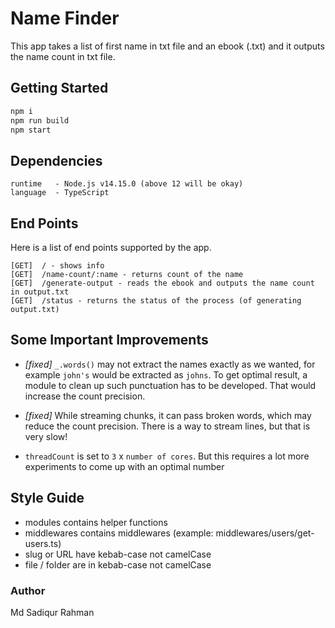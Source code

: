 # Name Finder
This app takes a list of first name in txt file and an ebook (.txt) and it outputs the name count in txt file.

## Getting Started

```bash
npm i
npm run build
npm start
```


## Dependencies
```
runtime   - Node.js v14.15.0 (above 12 will be okay)
language  - TypeScript
```

## End Points
Here is a list of end points supported by the app.
```
[GET]  / - shows info
[GET]  /name-count/:name - returns count of the name
[GET]  /generate-output - reads the ebook and outputs the name count in output.txt
[GET]  /status - returns the status of the process (of generating output.txt)
```

## Some Important Improvements
- *[fixed]* `_.words()` may not extract the names exactly as we wanted, for example `john's` would be extracted as `johns`. To get optimal result, a module to clean up such punctuation has to be developed. That would increase the count precision.

- *[fixed]* While streaming chunks, it can pass broken words, which may reduce the count precision. There is a way to stream lines, but that is very slow!

- `threadCount` is set to `3` x `number of cores`. But this requires a lot more experiments to come up with an optimal number
 
## Style Guide
- modules contains helper functions
- middlewares contains middlewares (example: middlewares/users/get-users.ts)
- slug or URL have kebab-case not camelCase
- file / folder are in kebab-case not camelCase

### Author
Md Sadiqur Rahman
